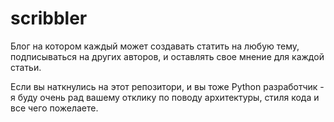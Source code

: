 # scribbler
Блог на котором каждый может создавать статить на любую тему, подписываться на других авторов, и оставлять свое мнение для каждой статьи.

Если вы наткнулись на этот репозитори, и вы тоже Python разработчик - я буду очень рад вашему отклику по поводу архитектуры, стиля кода и все чего пожелаете. 
